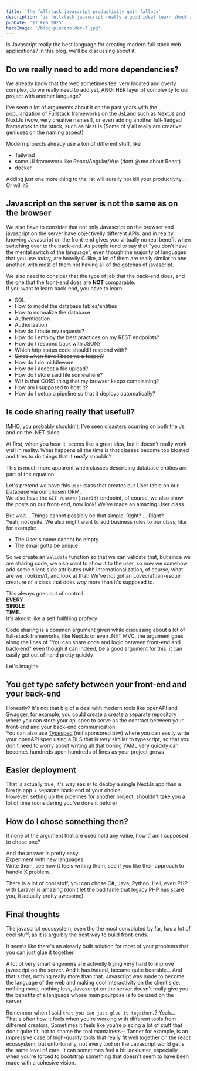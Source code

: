 ```yaml
---
title: 'The fullstack javascript productivity gain fallacy'
description: 'is fullstack javascript really a good idea? learn about it in this article'
pubDate: '17 Feb 2025'
heroImage: '/blog-placeholder-3.jpg'
---
```


Is Javascript really the best language for creating modern full stack web applications? In this blog, we'll be discussing about it.

## Do we really need to add more dependencies?

We already know that the web sometimes feel very bloated and overly complex, do we really need to add yet, ANOTHER
layer of complexity to our project with another language?

I've seen a lot of arguments about it on the past years with the popularization of Fullstack frameworks on the JsLand
such as NextJs and NuxtJs (wow, very creative names!),
or even adding another full-fledged framework to the stack,
such as NestJs (Some of y'all really are creative geniuses on the naming aspect)

Modern projects already use a ton of different stuff, like
- Tailwind
- some UI framework like React/Angular/Vue (dont @ me about React)
- docker

Adding just one more thing to the list will surelly not kill your productivity... Or will it?

## Javascript on the server is not the same as on the browser

We also have to consider that not only Javascript on the browser and javascript on the server have objectivelly
different APIs, and in reality, knowing Javascript on the front-end gives you virtually no real benefit
when switching over to the back-end. As people tend to say that
"you don't have the mental switch of the language",
even though the majority of languages that you use today, are heavily C-like, a lot of them are really
similar to one another, with most of them not having all of the gotchas of javascript.

We also need to consider that the type of job that the back-end does, and the one that the front-end does
are **NOT** comparable.\
If you want to learn back-end, you have to learn:

- SQL
- How to model the database tables/entities
- How to normalize the database
- Authentication
- Authorization
- How do I route my requests?
- How do I employ the best practices on my REST endpoints?
- How do I respond back with JSON?
- Which http status code should I respond with?
- ~~Since when have I became a teapot?~~
- How do I do middleware
- How do I accept a file upload?
- How do I store said file somewhere?
- Wtf is that CORS thing that my browser keeps complaining?
- How am I supposed to host it?
- How do I setup a pipeline so that it deploys automatically?

## Is code sharing really that usefull?

IMHO, you probably shouldn't, I've seen disasters ocurring on both the Js and on the .NET sides

At first, when you hear it, seems like a great idea, but it doesn't really work well in reality.
What happens all the time is that classes become too bloated and tries to do things that it **_really_** shouldn't.

This is much more apparent when classes describing database entities are part of the equation

Let's pretend we have this `User` class
that creates our User table on our Database via our chosen ORM.\
We also have the `GET /users/{userId}` endpoint, of course, we also show the posts on
our front-end, now look! We've made an amazing User class.

But wait... Things cannot possibly be that simple, Right? ... Right?\
Yeah, not quite. We also might want to add business rules to our class, like for example:

- The User's name cannot be empty
- The email gotta be unique

So we create an `Validate` function so that we can validate that, but since we are sharing code,
we also want to show it to the user, so now we somehow add some client-side attributes
(with internationalization, of course, what are we, rookies?), and look at that!
We've not got an Lovecraftian-esque creature of a class that does _way_ more than it's supposed to.

This always goes out of controll.\
**EVERY\
SINGLE\
TIME.**\
It's almost like a self fullfilling profecy

Code sharing is a common argument given while discussing about a lot of full-stack frameworks, like NextJs
or even .NET MVC, the argument goes along the lines of "You can share code and logic between front-end and back-end"
even though it can indeed, be a good argument for this, it can easily get out of hand pretty quickly

Let's imagine

## You get type safety between your front-end and your back-end

Honestly? It's not that big of a deal with modern tools like openAPI and Swagger,
for example, you could create a create a separate repository where you can store your api spec to serve
as the contract between your front-end and your back-end communication.\
You can also use [Typespec](https://typespec.io/) (not sponsored btw) where you can easily write your openAPI
spec using a DLS that is _very_ similar to typescript,
so that you don't need to worry about writing all that boring YAML
very quickly can becomes hundreds upon hundreds of lines as your project grows

## Easier deployment

That is actually true, it's way easier to deploy a single NextJs app than a Nextjs app + separate back-end
of your choice.\
However, setting up the pipelines for another project, shouldn't take you a lot of time (considering you've done it before)

## How do I chose something then?

If none of the argument that are used hold any value, how tf am I supposed to chose one?

And the answer is pretty easy\
Experiment with new languages.\
Write them, see how it feels writing them, see if you like their approach to handle X problem.

There is a lot of cool stuff, you can chose C#, Java, Python, Hell, even PHP with Laravel is amazing
(don't let the bad fame that legacy PHP has scare you, it actually pretty awesome)

## Final thoughts

The javascript ecossystem, even tho the most convoluted by far, has a lot of cool stuff, as it is arguibly
the best way to build front-ends.

It seems like there's an already built solution for most of your problems that you can just glue it together.

A lot of very smart engineers are activelly trying very hard to improve javascript on the server.
And it has indeed, became quite bearable... And that's that, nothing really more than that. Javascript
was made to become the language of the web and making cool interactivity on the client side, nothing more,
nothing less, Javascript on the server doesn't really give you the benefits of a language whose main pourpose
is to be used on the server.

Remember when I said `that you can just glue it together.`? Yeah... That's often how it feels when you're working
with different tools from different creators, Sometimes it feels like you're piecing a lot of stuff that
don't quite fit, not to shame the tool mantainers-- Tanner for example, is an impressive case of high-quality
tools that really fit well together on the react ecossystem, but unfortunelly, not every tool on the Javascript world get's the same level of care.
It can sometimes feel a bit lackluster, especially when you're forced to bootstrap something that doesn't seem to have been made with a cohesive vision.
